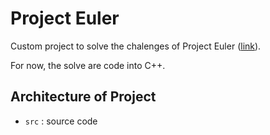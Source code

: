 # Project Euler

Custom project to solve the chalenges of Project Euler ([link](https://projecteuler.net/)).

For now, the solve are code into C++.

## Architecture of Project

- `src` : source code